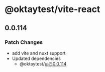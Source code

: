 # @oktaytest/vite-react

## 0.0.114

### Patch Changes

- add vite and nuxt support
- Updated dependencies
  - @oktaytest/ui@0.0.114
